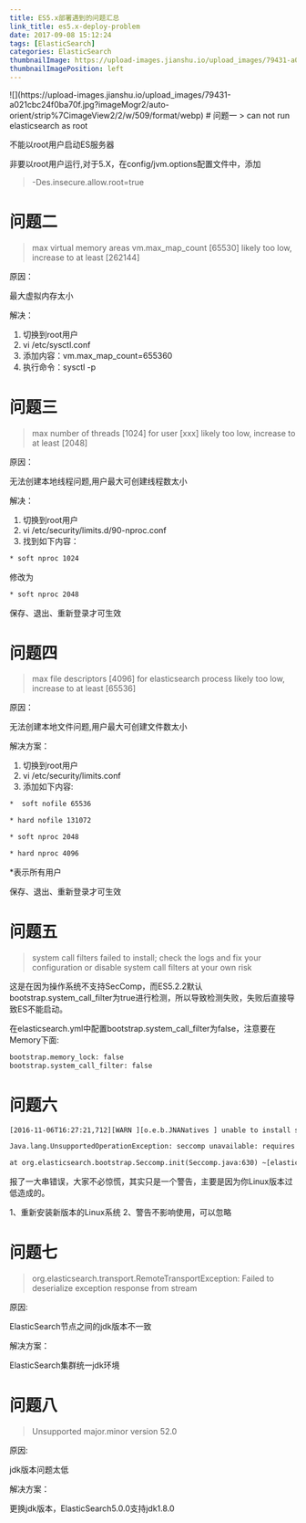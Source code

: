 ```yaml
---
title: ES5.x部署遇到的问题汇总
link_title: es5.x-deploy-problem
date: 2017-09-08 15:12:24
tags: [ElasticSearch]
categories: ElasticSearch
thumbnailImage: https://upload-images.jianshu.io/upload_images/79431-a021cbc24f0ba70f.jpg?imageMogr2/auto-orient/strip%7CimageView2/2/w/509/format/webp	
thumbnailImagePosition: left
---
```

<span/>
<!-- more -->
![](https://upload-images.jianshu.io/upload_images/79431-a021cbc24f0ba70f.jpg?imageMogr2/auto-orient/strip%7CimageView2/2/w/509/format/webp)
<!-- toc -->
# 问题一
> can not run elasticsearch as root

不能以root用户启动ES服务器

非要以root用户运行,对于5.X，在config/jvm.options配置文件中，添加
> -Des.insecure.allow.root=true

# 问题二
> max virtual memory areas vm.max_map_count [65530] likely too low, increase to at least [262144]

原因：

最大虚拟内存太小 

解决：

1. 切换到root用户
2. vi /etc/sysctl.conf
3. 添加内容：vm.max_map_count=655360
4. 执行命令：sysctl -p

# 问题三
> max number of threads [1024] for user [xxx] likely too low, increase to at least [2048]

原因：

无法创建本地线程问题,用户最大可创建线程数太小 

解决：

1. 切换到root用户
2. vi /etc/security/limits.d/90-nproc.conf
3. 找到如下内容：
```xml
* soft nproc 1024
```
修改为
```xml
* soft nproc 2048
```
保存、退出、重新登录才可生效

# 问题四
> max file descriptors [4096] for elasticsearch process likely too low, increase to at least [65536]

原因：

无法创建本地文件问题,用户最大可创建文件数太小

解决方案： 
1. 切换到root用户
2. vi /etc/security/limits.conf
3. 添加如下内容:
```xml
*  soft nofile 65536

* hard nofile 131072

* soft nproc 2048

* hard nproc 4096
```
*表示所有用户

保存、退出、重新登录才可生效

# 问题五
> system call filters failed to install; check the logs and fix your configuration or disable system call filters at your own risk

这是在因为操作系统不支持SecComp，而ES5.2.2默认bootstrap.system_call_filter为true进行检测，所以导致检测失败，失败后直接导致ES不能启动。

在elasticsearch.yml中配置bootstrap.system_call_filter为false，注意要在Memory下面:
```xml
bootstrap.memory_lock: false
bootstrap.system_call_filter: false
```

# 问题六
```xml
[2016-11-06T16:27:21,712][WARN ][o.e.b.JNANatives ] unable to install syscall filter:

Java.lang.UnsupportedOperationException: seccomp unavailable: requires kernel 3.5+ with CONFIG_SECCOMPandCONFIG_SECCOMP_FILTERcompiledinatorg.elasticsearch.bootstrap.Seccomp.linuxImpl(Seccomp.java:349) ~[elasticsearch-5.0.0.jar:5.0.0]

at org.elasticsearch.bootstrap.Seccomp.init(Seccomp.java:630) ~[elasticsearch-5.0.0.jar:5.0.0]
```

报了一大串错误，大家不必惊慌，其实只是一个警告，主要是因为你Linux版本过低造成的。

1、重新安装新版本的Linux系统 
2、警告不影响使用，可以忽略

# 问题七
> org.elasticsearch.transport.RemoteTransportException: Failed to deserialize exception response from stream

原因:

ElasticSearch节点之间的jdk版本不一致

解决方案：

ElasticSearch集群统一jdk环境

# 问题八
> Unsupported major.minor version 52.0

原因:

jdk版本问题太低 

解决方案：

更换jdk版本，ElasticSearch5.0.0支持jdk1.8.0